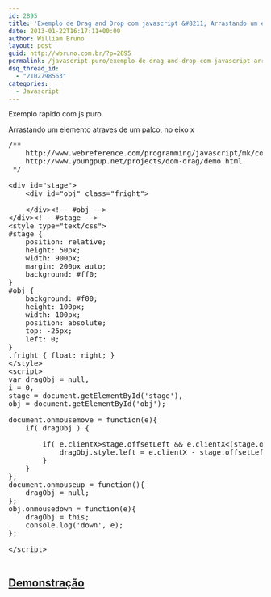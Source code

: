 ```yaml
---
id: 2895
title: 'Exemplo de Drag and Drop com javascript &#8211; Arrastando um elemento na tela'
date: 2013-01-22T16:17:11+00:00
author: William Bruno
layout: post
guid: http://wbruno.com.br/?p=2895
permalink: /javascript-puro/exemplo-de-drag-and-drop-com-javascript-arrastando-um-elemento-na-tela/
dsq_thread_id:
  - "2102798563"
categories:
  - Javascript
---
```

Exemplo rápido com js puro.

Arrastando um elemento atraves de um palco, no eixo x

<pre name="code" class="html">/**
	http://www.webreference.com/programming/javascript/mk/column2/index.html
	http://www.youngpup.net/projects/dom-drag/demo.html
 */

&lt;div id="stage">
	&lt;div id="obj" class="fright">
		
	&lt;/div>&lt;!-- #obj -->
&lt;/div>&lt;!-- #stage -->
&lt;style type="text/css">
#stage {
	position: relative;
	height: 50px;
	width: 900px;
	margin: 200px auto;
	background: #ff0;
}
#obj {
	background: #f00;
	height: 100px;
	width: 100px;
	position: absolute;
	top: -25px;
	left: 0;
}
.fright { float: right; }
&lt;/style>
&lt;script>
var dragObj = null,
i = 0,
stage = document.getElementById('stage'),
obj = document.getElementById('obj');

document.onmousemove = function(e){
	if( dragObj ) {

		if( e.clientX>stage.offsetLeft && e.clientX&lt;(stage.offsetWidth+stage.offsetLeft-obj.offsetWidth) ){
			dragObj.style.left = e.clientX - stage.offsetLeft;
		}
	}
};
document.onmouseup = function(){
	dragObj = null;
};
obj.onmousedown = function(e){
	dragObj = this;
	console.log('down', e);
};

&lt;/script>

</pre>

## [Demonstração](http://wbruno.com.br/scripts/slide-draganddrop.html)